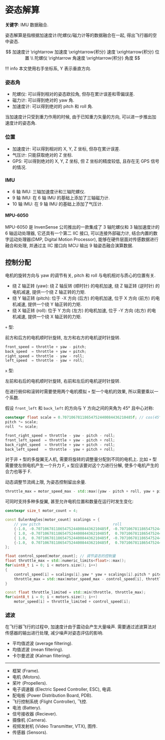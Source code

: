 # 姿态解算

**关键字**: IMU 数据融合.

姿态解算是指根据加速度计/陀螺仪/磁力计等的数据融合在一起, 得出飞行器的空中姿态.

$$
加速度计 \rightarrow 加速度 \xrightarrow{积分} 速度 \xrightarrow{积分} 位置 \\ 陀螺仪 \rightarrow 角速度 \xrightarrow{积分} 角度
$$

!!! info 本文使用右手坐标系, Y 表示垂直方向.

### 姿态角

* 陀螺仪: 可以得到相对的姿态欧拉角, 但存在累计误差和零偏误差.
* 磁力计: 可以得到绝对的 yaw 角.
* 加速度计: 可以得到绝对的 pitch 和 roll 角.

当加速度计只受到重力作用的时候, 由于已知重力矢量的方向, 可以进一步推出加速度计的姿态角.

### 位置

* 加速度计: 可以得到相对的 X, Y, Z 坐标, 但存在累计误差.
* 气压计: 只能获取绝对的 Z 坐标.
* GPS: 可以得到绝对的 X, Y, Z 坐标, 但 Z 坐标的精度较低, 且存在无 GPS 信号的情况.

### IMU

* 6 轴 IMU: 三轴加速度计和三轴陀螺仪.
* 9 轴 IMU: 在 6 轴 IMU 的基础上添加了三轴磁力计.
* 10 轴 IMU: 在 9 轴 IMU 的基础上添加了气压计.

#### MPU-6050

MPU-6050 是 InvenSense 公司推出的一款集成了 3 轴陀螺仪和 3 轴加速度计的 6 轴运动处理器, 它还具有一个第二 IIC 接口, 可以连接外部磁力计, 结合内置的数字运动处理器(DMP, Digital Motion Processor), 能够在硬件层面对传感数据进行融合和处理, 并通过主 IIC 接口向 MCU 输出 9 轴姿态融合演算数据.

## 控制分配

电机的旋转方向与 yaw 的调节有关, pitch 和 roll 与电机相对与质心的位置有关.

* 绕 Z 轴正转 (yaw): 绕 Z 轴反转 (顺时针) 的电机加速, 绕 Z 轴正转 (逆时针) 的电机减速, 提供一个绕 Z 轴正转的力矩.
* 绕 Y 轴正转 (pitch): 位于 -X 方向 (后方) 的电机加速, 位于 X 方向 (前方) 的电机减速, 提供一个绕 Y 轴正转的力矩.
* 绕 X 轴正转 (roll): 位于 Y 方向 (左方) 的电机加速, 位于 -Y 方向 (右方) 的电机减速, 提供一个绕 X 轴正转的力矩.

`+` 型:

前方和后方的电机顺时针旋转, 左方和右方的电机逆时针旋转.

```cpp
front_speed = throttle + yaw - pitch;
back_speed  = throttle + yaw + pitch;
right_speed = throttle - yaw - roll;
left_speed  = throttle - yaw + roll;
```

`x` 型:

左前和右后的电机顺时针旋转, 右前和左后的电机逆时针旋转.

在进行俯仰和滚转时需要使用两个电机模拟 `+` 型一个电机的效果, 所以需要乘以一个系数.

假设 `front_left` 和 `back_left` 的方向与 Y 方向之间的夹角为 45° 且中心对称:

```cpp
constexpr float scale = 0.70710678118654752440084436210485f; // cos(45°)
pitch *= scale;
roll  *= scale;

front_right_speed = throttle - yaw - pitch - roll;
front_left_speed  = throttle + yaw - pitch + roll;
back_right_speed  = throttle + yaw + pitch - roll;
back_left_speed   = throttle - yaw + pitch + roll;
```

对于非 `+` 型的多旋翼无人机, 需要将旋转的调整量分配到不同的电机上. 比如 `+` 型需要使左侧电机产生一个升力 F, `x` 型应该要对这个力进行分解, 使多个电机产生的合力也等于 F.

动态调整节流阀上限, 为姿态控制留出余量.

```cpp
throttle_max = motor_speed_max - std::max({yaw - pitch + roll, yaw + pitch - roll, -yaw + pitch + roll});
```

可同时支持多种多旋翼, 甚至允许电机位置和数量在运行时发生变化:

```cpp
constexpr size_t motor_count = 4;

const EulerAngles[motor_count] scalings = {
    // yaw pitch                                 roll
    {-1.0, -0.70710678118654752440084436210485f, -0.70710678118654752440084436210485f}, // front right
    { 1.0, -0.70710678118654752440084436210485f,  0.70710678118654752440084436210485f}, // front left
    { 1.0,  0.70710678118654752440084436210485f, -0.70710678118654752440084436210485f}, // back right
    {-1.0,  0.70710678118654752440084436210485f,  0.70710678118654752440084436210485f}, // back left
};

float control_speed[motor_count]; // 调节姿态的控制量
float throttle_max = std::numeric_limits<float>::max();
for(uint8_t i = 0; i < motors.size(); i++)
{
    control_speed[i] = scalings[i].yaw * yaw + scalings[i].pitch * pitch + scalings[i].roll * roll;
    throttle_max = std::max(motor_speed_max - control_speed[i], throttle_max);
}

const float throttle_limited = std::min(throttle, throttle_max);
for(uint8_t i = 0; i < motors.size(); i++)
    motor_speed[i] = throttle_limited + control_speed[i];
```

### 滤波

在飞行器飞行的过程中, 加速度计由于震动会产生大量噪声. 需要通过滤波算法对传感器的输出进行处理, 减少噪声对姿态评估的影响.

- 平均值滤波 (average filtering).
- 均值滤波 (mean filtering).
- 卡尔曼滤波 (Kalman filtering).

---

- 框架 (Frame).
- 电机 (Motors).
- 桨叶 (Propellers).
- 电子调速器 (Electric Speed Controller, ESC), 电调.
- 配电板 (Power Distribution Board, PDB).
- 飞行控制系统 (Flight Controller), 飞控.
- 电池 (Battery).
- 信号接收器 (Reciever).
- 摄像机 (Camera).
- 视频发射机 (Video Transmitter, VTX), 图传.
- 传感器 (Sensors).
